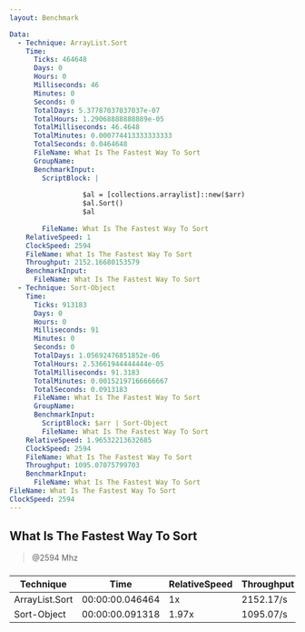 ```yaml
---
layout: Benchmark

Data: 
  - Technique: ArrayList.Sort
    Time: 
      Ticks: 464648
      Days: 0
      Hours: 0
      Milliseconds: 46
      Minutes: 0
      Seconds: 0
      TotalDays: 5.37787037037037e-07
      TotalHours: 1.29068888888889e-05
      TotalMilliseconds: 46.4648
      TotalMinutes: 0.000774413333333333
      TotalSeconds: 0.0464648
      FileName: What Is The Fastest Way To Sort
      GroupName: 
      BenchmarkInput: 
        ScriptBlock: |
           
                  $al = [collections.arraylist]::new($arr) 
                  $al.Sort()
                  $al
              
        FileName: What Is The Fastest Way To Sort
    RelativeSpeed: 1
    ClockSpeed: 2594
    FileName: What Is The Fastest Way To Sort
    Throughput: 2152.16680153579
    BenchmarkInput: 
      FileName: What Is The Fastest Way To Sort
  - Technique: Sort-Object
    Time: 
      Ticks: 913183
      Days: 0
      Hours: 0
      Milliseconds: 91
      Minutes: 0
      Seconds: 0
      TotalDays: 1.05692476851852e-06
      TotalHours: 2.53661944444444e-05
      TotalMilliseconds: 91.3183
      TotalMinutes: 0.00152197166666667
      TotalSeconds: 0.0913183
      FileName: What Is The Fastest Way To Sort
      GroupName: 
      BenchmarkInput: 
        ScriptBlock: $arr | Sort-Object
        FileName: What Is The Fastest Way To Sort
    RelativeSpeed: 1.96532213632685
    ClockSpeed: 2594
    FileName: What Is The Fastest Way To Sort
    Throughput: 1095.07075799703
    BenchmarkInput: 
      FileName: What Is The Fastest Way To Sort
FileName: What Is The Fastest Way To Sort
ClockSpeed: 2594
---
```

What Is The Fastest Way To Sort
-------------------------------
> @2594 Mhz


### 


|Technique     |Time           |RelativeSpeed|Throughput|
|--------------|---------------|-------------|----------|
|ArrayList.Sort|00:00:00.046464|1x           |2152.17/s |
|Sort-Object   |00:00:00.091318|1.97x        |1095.07/s |
